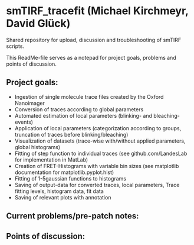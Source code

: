 # smTIRF_tracefit (Michael Kirchmeyr, David Glück)
Shared repository for upload, discussion and troubleshooting of smTIRF scripts.

This ReadMe-file serves as a notepad for project goals, problems and points of discussion.

Project goals:
- 
- Ingestion of single molecule trace files created by the Oxford Nanoimager
- Conversion of traces according to global parameters
- Automated estimation of local parameters (blinking- and bleaching-events)
- Application of local parameters (categorization according to groups, truncation of traces before blinking/bleaching)
- Visualization of datasets (trace-wise with/without applied parameters, global histograms)
- Fitting of step function to individual traces (see github.com/LandesLab for implementation in MatLab)
- Creation of FRET-Histograms with variable bin sizes (see matplotlib documentation for matplotlib.pyplot.hist)
- Fitting of 1-5gaussian functions to histograms
- Saving of output-data for converted traces, local parameters, Trace fitting levels, histogram data, fit data
- Saving of relevant plots with annotation

Current problems/pre-patch notes:
-

Points of discussion:
-
